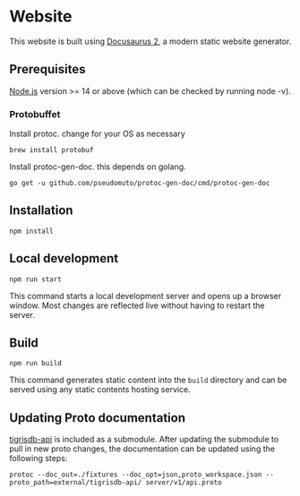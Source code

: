# Website

This website is built using [Docusaurus 2](https://docusaurus.io/), a modern 
static website generator.

## Prerequisites

[Node.js](https://nodejs.org/en/download/) version >= 14 or above (which can 
be checked by running node -v).

### Protobuffet

Install protoc. change for your OS as necessary

```shell
brew install protobuf
```

Install protoc-gen-doc. this depends on golang.

```shell
go get -u github.com/pseudomuto/protoc-gen-doc/cmd/protoc-gen-doc
```

## Installation

```shell
npm install
```

## Local development

```shell
npm run start
```

This command starts a local development server and opens up a browser window.
Most changes are reflected live without having to restart the server.

## Build

```shell
npm run build
```

This command generates static content into the `build` directory and can be 
served using any static contents hosting service.

## Updating Proto documentation

[tigrisdb-api](https://github.com/tigrisdata/tigrisdb-api) is included as a 
submodule. After updating the submodule to pull in new proto changes, the 
documentation can be updated using the following steps:

```shell
protoc --doc_out=./fixtures --doc_opt=json,proto_workspace.json --proto_path=external/tigrisdb-api/ server/v1/api.proto
```
